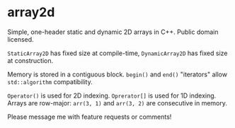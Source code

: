 array2d
=======

Simple, one-header static and dynamic 2D arrays in C++.  Public domain licensed.


`StaticArray2D` has fixed size at compile-time,
`DynamicArray2D` has fixed size at construction.


Memory is stored in a contiguous block.
`begin()` and `end()` "iterators" allow `std::algorithm` compatibility.

`Operator()` is used for 2D indexing.
`Oprerator[]` is used for 1D indexing.
Arrays are row-major: `arr(3, 1)` and `arr(3, 2)` are consecutive in memory.


Please message me with feature requests or comments!
